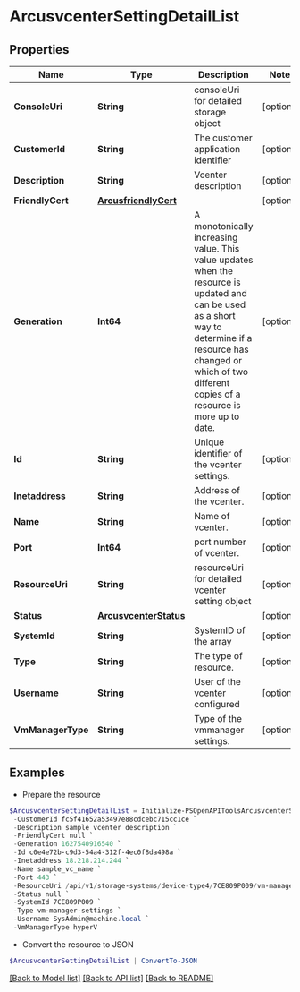 # ArcusvcenterSettingDetailList
## Properties

Name | Type | Description | Notes
------------ | ------------- | ------------- | -------------
**ConsoleUri** | **String** | consoleUri for detailed storage object  | [optional] 
**CustomerId** | **String** | The customer application identifier | [optional] 
**Description** | **String** | Vcenter description | [optional] 
**FriendlyCert** | [**ArcusfriendlyCert**](ArcusfriendlyCert.md) |  | [optional] 
**Generation** | **Int64** | A monotonically increasing value. This value updates when the resource is updated and can be used as a short way to determine if a resource has changed or which of two different copies of a resource is more up to date. | [optional] 
**Id** | **String** | Unique identifier of the vcenter settings. | [optional] 
**Inetaddress** | **String** | Address of the vcenter. | [optional] 
**Name** | **String** | Name of vcenter. | [optional] 
**Port** | **Int64** | port number of vcenter. | [optional] 
**ResourceUri** | **String** | resourceUri for detailed vcenter setting object | [optional] 
**Status** | [**ArcusvcenterStatus**](ArcusvcenterStatus.md) |  | [optional] 
**SystemId** | **String** | SystemID of the array | [optional] 
**Type** | **String** | The type of resource. | [optional] 
**Username** | **String** | User of the vcenter configured | [optional] 
**VmManagerType** | **String** | Type of the vmmanager settings. | [optional] 

## Examples

- Prepare the resource
```powershell
$ArcusvcenterSettingDetailList = Initialize-PSOpenAPIToolsArcusvcenterSettingDetailList  -ConsoleUri data-ops-manager/storage-systems/device-type4/SGH014XGSP/settings/system-settings `
 -CustomerId fc5f41652a53497e88cdcebc715cc1ce `
 -Description sample vcenter description `
 -FriendlyCert null `
 -Generation 1627540916540 `
 -Id c0e4e72b-c9d3-54a4-312f-4ec0f8da498a `
 -Inetaddress 18.218.214.244 `
 -Name sample_vc_name `
 -Port 443 `
 -ResourceUri /api/v1/storage-systems/device-type4/7CE809P009/vm-manager-settings/centerid123 `
 -Status null `
 -SystemId 7CE809P009 `
 -Type vm-manager-settings `
 -Username SysAdmin@machine.local `
 -VmManagerType hyperV
```

- Convert the resource to JSON
```powershell
$ArcusvcenterSettingDetailList | ConvertTo-JSON
```

[[Back to Model list]](../README.md#documentation-for-models) [[Back to API list]](../README.md#documentation-for-api-endpoints) [[Back to README]](../README.md)

